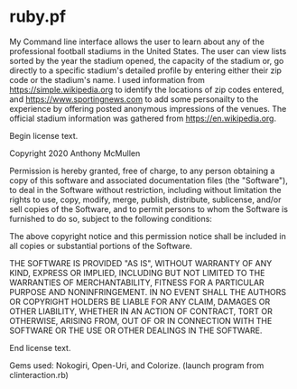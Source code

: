 # ruby.pf
My Command line interface allows the user to learn about any of the professional football stadiums in the United States. The user can view lists sorted by the year the stadium opened, the capacity of the stadium or, go directly to a specific stadium's detailed profile by entering either their zip code or the stadium's name. I used information from  https://simple.wikipedia.org to identify the locations of  zip codes entered, and https://www.sportingnews.com to add some personailty to the experience by offering posted anonymous impressions of the venues. The official  stadium information was gathered from https://en.wikipedia.org. 

Begin license text.

Copyright 2020 Anthony McMullen

Permission is hereby granted, free of charge, to any person obtaining a copy of this software and associated documentation files (the "Software"), to deal in the Software without restriction, including without limitation the rights to use, copy, modify, merge, publish, distribute, sublicense, and/or sell copies of the Software, and to permit persons to whom the Software is furnished to do so, subject to the following conditions:

The above copyright notice and this permission notice shall be included in all copies or substantial portions of the Software.

THE SOFTWARE IS PROVIDED "AS IS", WITHOUT WARRANTY OF ANY KIND, EXPRESS OR IMPLIED, INCLUDING BUT NOT LIMITED TO THE WARRANTIES OF MERCHANTABILITY, FITNESS FOR A PARTICULAR PURPOSE AND NONINFRINGEMENT. IN NO EVENT SHALL THE AUTHORS OR COPYRIGHT HOLDERS BE LIABLE FOR ANY CLAIM, DAMAGES OR OTHER LIABILITY, WHETHER IN AN ACTION OF CONTRACT, TORT OR OTHERWISE, ARISING FROM, OUT OF OR IN CONNECTION WITH THE SOFTWARE OR THE USE OR OTHER DEALINGS IN THE SOFTWARE.

End license text.

Gems used: Nokogiri, Open-Uri, and Colorize. 
(launch program from clinteraction.rb)
